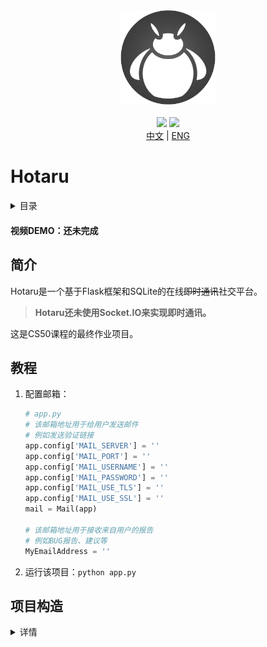 <div align="center">
  <img src="/static/icons/Hotaru.png" width=30%>
</div>

<br>

<div align="center">
  <img src="https://img.shields.io/badge/Python-3.10.7-orange">
  <img src="https://img.shields.io/badge/Flask-2.2.2-black">
</div>

<div align="center">
  <a href="/docs/cn.md">中文</a> | <a href="README.md">ENG</a>
</div>

# Hotaru

<details>
  <summary>目录</summary>
  
- [Hotaru](#hotaru)
      - [](#)
  - [简介](#简介)
    - [教程](#教程)
  - [设计](#设计)
</details>

#### 视频DEMO：还未完成

## 简介

Hotaru是一个基于Flask框架和SQLite的在线~~即时通讯~~社交平台。
> **Hotaru还未使用Socket.IO来实现即时通讯。**

这是CS50课程的最终作业项目。

## 教程

1. 配置邮箱：
   ``` Python
   # app.py
   # 该邮箱地址用于给用户发送邮件
   # 例如发送验证链接
   app.config['MAIL_SERVER'] = ''
   app.config['MAIL_PORT'] = ''
   app.config['MAIL_USERNAME'] = ''
   app.config['MAIL_PASSWORD'] = ''
   app.config['MAIL_USE_TLS'] = ''
   app.config['MAIL_USE_SSL'] = ''
   mail = Mail(app)

   # 该邮箱地址用于接收来自用户的报告
   # 例如BUG报告、建议等
   MyEmailAddress = ''
   ```
2. 运行该项目：`python app.py`

## 项目构造

<details>
  <summary>详情</summary>

1. `static`目录包含了：
   - `Hotaru.ico`，网站的头像
   - `scripts.js`
   - `styles.css`
   - `icons`目录
     - 包含了默认用户头像`Hotaru.png`，以及所有被用户上传的自定义头像
2. `templates`目录包含了所有HTML文件
3. `app.py`，项目的主入口
4. `config.py`包含了提供给`app.py`的方法
5. `hotaru.db`是该项目的数据库
   - 包含了用户信息、聊天记录、频道
</details>